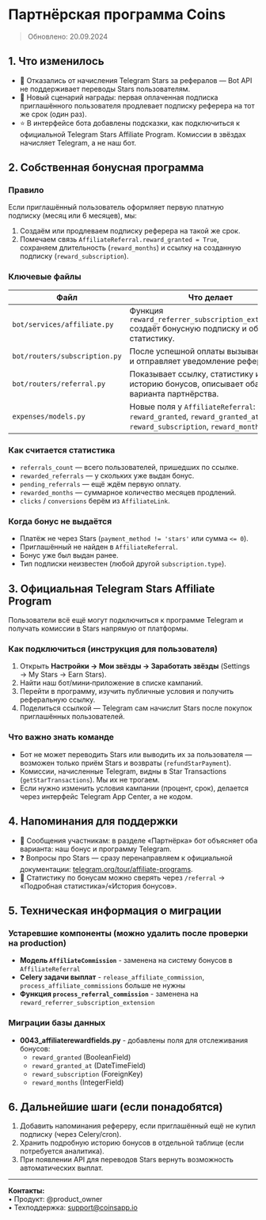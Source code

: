 # Партнёрская программа Coins

> Обновлено: 20.09.2024

## 1. Что изменилось

- 🚫 Отказались от начисления Telegram Stars за рефералов — Bot API не поддерживает переводы Stars пользователям.
- 🎁 Новый сценарий награды: первая оплаченная подписка приглашённого пользователя продлевает подписку реферера на тот же срок (один раз).
- ⭐ В интерфейсе бота добавлены подсказки, как подключиться к официальной Telegram Stars Affiliate Program. Комиссии в звёздах начисляет Telegram, а не наш бот.

## 2. Собственная бонусная программа

### Правило

Если приглашённый пользователь оформляет первую платную подписку (месяц или 6 месяцев), мы:
1. Создаём или продлеваем подписку реферера на такой же срок.
2. Помечаем связь `AffiliateReferral.reward_granted = True`, сохраняем длительность (`reward_months`) и ссылку на созданную подписку (`reward_subscription`).

### Ключевые файлы

| Файл | Что делает |
|------|------------|
| `bot/services/affiliate.py` | Функция `reward_referrer_subscription_extension()` создаёт бонусную подписку и обновляет статистику. |
| `bot/routers/subscription.py` | После успешной оплаты вызывает бонус и отправляет уведомление рефереру. |
| `bot/routers/referral.py` | Показывает ссылку, статистику и историю бонусов, описывает оба варианта партнёрства. |
| `expenses/models.py` | Новые поля у `AffiliateReferral`: `reward_granted`, `reward_granted_at`, `reward_subscription`, `reward_months`. |

### Как считается статистика

- `referrals_count` — всего пользователей, пришедших по ссылке.
- `rewarded_referrals` — у скольких уже выдан бонус.
- `pending_referrals` — ещё ждём первую оплату.
- `rewarded_months` — суммарное количество месяцев продлений.
- `clicks` / `conversions` берём из `AffiliateLink`.

### Когда бонус не выдаётся

- Платёж не через Stars (`payment_method != 'stars'` или сумма `<= 0`).
- Приглашённый не найден в `AffiliateReferral`.
- Бонус уже был выдан ранее.
- Тип подписки неизвестен (любой другой `subscription.type`).

## 3. Официальная Telegram Stars Affiliate Program

Пользователи всё ещё могут подключиться к программе Telegram и получать комиссии в Stars напрямую от платформы.

### Как подключиться (инструкция для пользователя)

1. Открыть **Настройки → Мои звёзды → Заработать звёзды** (Settings → My Stars → Earn Stars).
2. Найти наш бот/мини‑приложение в списке кампаний.
3. Перейти в программу, изучить публичные условия и получить реферальную ссылку.
4. Поделиться ссылкой — Telegram сам начислит Stars после покупок приглашённых пользователей.

### Что важно знать команде

- Бот не может переводить Stars или выводить их за пользователя — возможен только приём Stars и возвраты (`refundStarPayment`).
- Комиссии, начисленные Telegram, видны в Star Transactions (`getStarTransactions`). Мы их не трогаем.
- Если нужно изменить условия кампании (процент, срок), делается через интерфейс Telegram App Center, а не кодом.

## 4. Напоминания для поддержки

- 📩 Сообщения участникам: в разделе «Партнёрка» бот объясняет оба варианта: наш бонус и программу Telegram.
- ❓ Вопросы про Stars — сразу перенаправляем к официальной документации: [telegram.org/tour/affiliate-programs](https://telegram.org/tour/affiliate-programs).
- 🧾 Статистику по бонусам можно сверять через `/referral` → «Подробная статистика»/«История бонусов».

## 5. Техническая информация о миграции

### Устаревшие компоненты (можно удалить после проверки на production)

- **Модель `AffiliateCommission`** - заменена на систему бонусов в `AffiliateReferral`
- **Celery задачи выплат** - `release_affiliate_commission`, `process_affiliate_commissions` больше не нужны
- **Функция `process_referral_commission`** - заменена на `reward_referrer_subscription_extension`

### Миграции базы данных

- **0043_affiliaterewardfields.py** - добавлены поля для отслеживания бонусов:
  - `reward_granted` (BooleanField)
  - `reward_granted_at` (DateTimeField)
  - `reward_subscription` (ForeignKey)
  - `reward_months` (IntegerField)

## 6. Дальнейшие шаги (если понадобятся)

1. Добавить напоминания рефереру, если приглашённый ещё не купил подписку (через Celery/cron).
2. Хранить подробную историю бонусов в отдельной таблице (если потребуется аналитика).
3. При появлении API для переводов Stars вернуть возможность автоматических выплат.

---

**Контакты:**<br>
• Продукт: @product_owner<br>
• Техподдержка: support@coinsapp.io
